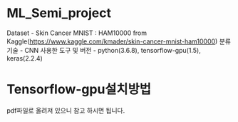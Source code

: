 # ML_Semi_project

Dataset - Skin Cancer MNIST : HAM10000 from Kaggle(https://www.kaggle.com/kmader/skin-cancer-mnist-ham10000)
분류 기술 - CNN
사용한 도구 및 버전 - python(3.6.8), tensorflow-gpu(1.5), keras(2.2.4)


# Tensorflow-gpu설치방법
pdf파일로 올려져 있으니 참고 하시면 됩니다.
